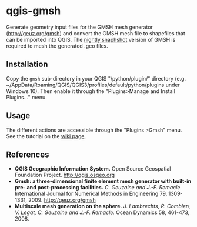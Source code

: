 # qgis-gmsh
Generate geometry input files for the GMSH mesh generator (http://geuz.org/gmsh) and convert the GMSH mesh file to shapefiles that can be imported into QGIS.
The [nightly snaphshot](http://geuz.org/gmsh/#Download) version of GMSH is required to mesh the generated .geo files.


## Installation
Copy the `gmsh` sub-directory in your QGIS "/python/plugin/" directory (e.g. ~/AppData/Roaming/QGIS/QGIS3/profiles/default/python/plugins under Windows 10). Then enable it through the "Plugins>Manage and Install Plugins..." menu.

## Usage
The different actions are accessible through the "Plugins >Gmsh" menu.
See the tutorial on the [wiki page](https://github.com/ccorail/qgis-gmsh/wiki).

## References
- **QGIS Geographic Information System.** Open Source Geospatial Foundation Project. http://qgis.osgeo.org
- **Gmsh: a three-dimensional finite element mesh generator with built-in pre- and post-processing facilities.** *C. Geuzaine and J.-F. Remacle.* International Journal for Numerical Methods in Engineering 79, 1309-1331, 2009. http://geuz.org/gmsh
- **Multiscale mesh generation on the sphere.** *J. Lambrechts, R. Comblen, V. Legat, C. Geuzaine and J.-F. Remacle.* Ocean Dynamics 58, 461-473, 2008.
